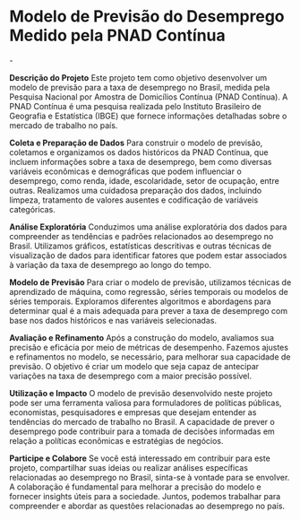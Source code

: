 <h1>Modelo de Previsão do Desemprego Medido pela PNAD Contínua</h1>
-

**Descrição do Projeto**
Este projeto tem como objetivo desenvolver um modelo de previsão para a taxa de desemprego no Brasil, medida pela Pesquisa Nacional por 
Amostra de Domicílios Contínua (PNAD Contínua). A PNAD Contínua é uma pesquisa realizada pelo Instituto Brasileiro de Geografia e Estatística 
(IBGE) que fornece informações detalhadas sobre o mercado de trabalho no país.

**Coleta e Preparação de Dados**
Para construir o modelo de previsão, coletamos e organizamos os dados históricos da PNAD Contínua, que incluem informações sobre a taxa de desemprego, 
bem como diversas variáveis econômicas e demográficas que podem influenciar o desemprego, como renda, idade, escolaridade, setor de ocupação, entre outras. 
Realizamos uma cuidadosa preparação dos dados, incluindo limpeza, tratamento de valores ausentes e codificação de variáveis categóricas.

**Análise Exploratória**
Conduzimos uma análise exploratória dos dados para compreender as tendências e padrões relacionados ao desemprego no Brasil. Utilizamos gráficos, estatísticas 
descritivas e outras técnicas de visualização de dados para identificar fatores que podem estar associados à variação da taxa de desemprego ao longo do tempo.

**Modelo de Previsão**
Para criar o modelo de previsão, utilizamos técnicas de aprendizado de máquina, como regressão, séries temporais ou modelos de séries temporais. Exploramos diferentes 
algoritmos e abordagens para determinar qual é a mais adequada para prever a taxa de desemprego com base nos dados históricos e nas variáveis selecionadas.

**Avaliação e Refinamento**
Após a construção do modelo, avaliamos sua precisão e eficácia por meio de métricas de desempenho. Fazemos ajustes e refinamentos no modelo, se necessário, para melhorar 
sua capacidade de previsão. O objetivo é criar um modelo que seja capaz de antecipar variações na taxa de desemprego com a maior precisão possível.

**Utilização e Impacto**
O modelo de previsão desenvolvido neste projeto pode ser uma ferramenta valiosa para formuladores de políticas públicas, economistas, pesquisadores e empresas que desejam 
entender as tendências do mercado de trabalho no Brasil. A capacidade de prever o desemprego pode contribuir para a tomada de decisões informadas em relação a políticas econômicas
e estratégias de negócios.

**Participe e Colabore**
Se você está interessado em contribuir para este projeto, compartilhar suas ideias ou realizar análises específicas relacionadas ao desemprego no Brasil, sinta-se à vontade para se
envolver. A colaboração é fundamental para melhorar a precisão do modelo e fornecer insights úteis para a sociedade. Juntos, podemos trabalhar para compreender e abordar as questões 
relacionadas ao desemprego no país.
